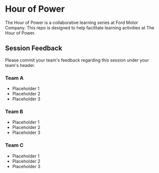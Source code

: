 # Hour of Power
The Hour of Power is a collaborative learning series at Ford Motor Company. This repo is designed to help facilitate learning activities at The Hour of Power.

## Session Feedback
Please commit your team's feedback regarding this session under your team's header.

### Team A
* Placeholder 1
* Placeholder 2
* Placeholder 3

### Team B
* Placeholder 1
* Placeholder 2
* Placeholder 3

### Team C
* Placeholder 1
* Placeholder 2
* Placeholder 3
